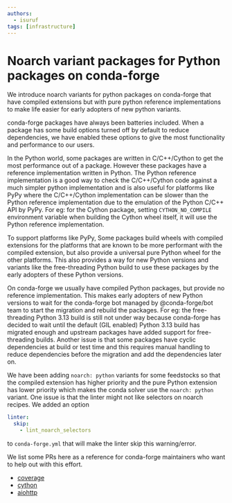 ```yaml
---
authors:
  - isuruf
tags: [infrastructure]
---
```


# Noarch variant packages for Python packages on conda-forge

We introduce noarch variants for python packages on conda-forge
that have compiled extensions but with pure python reference
implementations to make life easier for early adopters of
new python variants.

<!-- truncate -->

conda-forge packages have always been batteries included. When
a package has some build options turned off by default to reduce
dependencies, we have enabled these options to give the most
functionality and performance to our users.

In the Python world, some packages are written in C/C++/Cython
to get the most performance out of a package. However these packages
have a reference implementation written in Python. The Python
reference implementation is a good way to check the C/C++/Cython
code against a much simpler python implementation and is also
useful for platforms like PyPy where the C/C++/Cython implementation
can be slower than the Python reference implementation due to the
emulation of the Python C/C++ API by PyPy. For eg: for the Cython
package, setting `CYTHON_NO_COMPILE` environment variable
when building the Cython wheel itself, it will use the Python reference
implementation.

To support platforms like PyPy, Some packages build wheels with
compiled extensions for the platforms that are
known to be more performant with the compiled extension, but also
provide a universal pure Python wheel for the other platforms.
This also provides a way for new Python versions and variants
like the free-threading Python build to use these packages by the
early adopters of these Python versions.

On conda-forge we usually have compiled Python packages, but provide
no reference implementation. This makes early adopters of new Python
versions to wait for the conda-forge bot managed by @conda-forge/bot
team to start the migration and rebuild the packages. For eg: the
free-threading Python 3.13 build is still not under way because
conda-forge has decided to wait until the default (GIL enabled)
Python 3.13 build has migrated enough and upstream packages have added
support for free-threading builds.
Another issue is that some packages have cyclic dependencies at build
or test time and this requires manual handling to reduce dependencies
before the migration and add the dependencies later on.

We have been adding `noarch: python` variants for some feedstocks
so that the compiled extension has higher priority and the pure
Python extension has lower priority which makes the conda solver
use the `noarch: python` variant. One issue is that the linter
might not like selectors on noarch recipes. We added an option

```yaml
linter:
  skip:
    - lint_noarch_selectors
```

to `conda-forge.yml` that will make the linter skip this warning/error.

We list some PRs here as a reference for conda-forge maintainers who
want to help out with this effort.

- [coverage](https://github.com/conda-forge/coverage-feedstock/pull/123)
- [cython](https://github.com/conda-forge/cython-feedstock/pull/147)
- [aiohttp](https://github.com/conda-forge/aiohttp-feedstock/pull/99)
